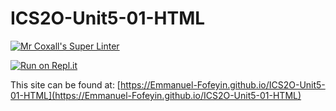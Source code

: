 # ICS2O-Unit5-01-HTML

[![Mr Coxall's Super Linter](https://github.com/Emmanuel-Fofeyin/ICS2O-Unit5-01-HTML/actions/workflows/main.yml/badge.svg)](https://github.com/Emmanuel-Fofeyin/ICS2O-Unit5-01-HTML/actions/workflows/main.yml)

[![Run on Repl.it](https://repl.it/badge/github/Emmanuel-Fofeyin/ICS2O-Unit5-01-HTML)](https://repl.it/github/Emmanuel-Fofeyin/ICS2O-Unit5-01-HTML)

This site can be found at: [https://Emmanuel-Fofeyin.github.io/ICS2O-Unit5-01-HTML](https://Emmanuel-Fofeyin.github.io/ICS2O-Unit5-01-HTML)
